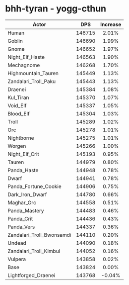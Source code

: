 # bhh-tyran - yogg-cthun
| Actor | DPS | Increase |
|---|:---:|:---:|
|Human|146715|2.01%|
|Goblin|146690|1.99%|
|Gnome|146652|1.97%|
|Night_Elf_Haste|146563|1.90%|
|Mechagnome|146268|1.70%|
|Highmountain_Tauren|145449|1.13%|
|Zandalari_Troll_Paku|145443|1.13%|
|Draenei|145384|1.08%|
|Kul_Tiran|145370|1.07%|
|Void_Elf|145337|1.05%|
|Blood_Elf|145304|1.03%|
|Troll|145289|1.02%|
|Orc|145278|1.01%|
|Nightborne|145275|1.01%|
|Worgen|145266|1.00%|
|Night_Elf_Crit|145193|0.95%|
|Tauren|144979|0.80%|
|Panda_Haste|144948|0.78%|
|Dwarf|144941|0.78%|
|Panda_Fortune_Cookie|144906|0.75%|
|Dark_Iron_Dwarf|144780|0.66%|
|Maghar_Orc|144558|0.51%|
|Panda_Mastery|144483|0.46%|
|Panda_Crit|144436|0.43%|
|Panda_Vers|144337|0.36%|
|Zandalari_Troll_Bwonsamdi|144110|0.20%|
|Undead|144090|0.18%|
|Zandalari_Troll_Kimbul|144052|0.16%|
|Vulpera|143858|0.02%|
|Base|143824|0.00%|
|Lightforged_Draenei|143768|-0.04%|
